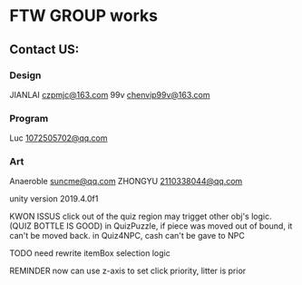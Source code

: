 # FTW GROUP works

## Contact US:
### Design
JIANLAI czpmjc@163.com 
99v chenvip99v@163.com
### Program
Luc 1072505702@qq.com
### Art
Anaeroble suncme@qq.com
ZHONGYU 2110338044@qq.com

unity version 2019.4.0f1

KWON ISSUS
click out of the quiz region may trigget other obj's logic. (QUIZ BOTTLE IS GOOD)
in QuizPuzzle, if piece was moved out of bound, it can't be moved back.
in Quiz4NPC, cash can't be gave to NPC


TODO
need rewrite itemBox selection logic


REMINDER
now can use z-axis to set click priority, litter is prior
